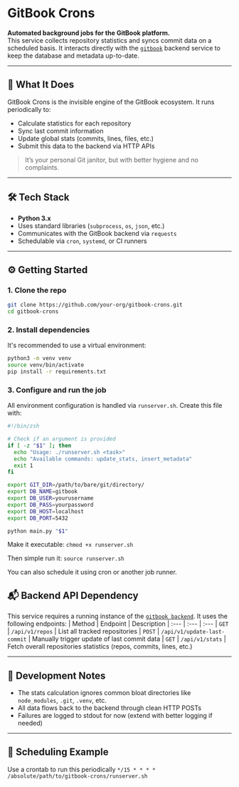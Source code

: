 # GitBook Crons

**Automated background jobs for the GitBook platform.**  
This service collects repository statistics and syncs commit data on a scheduled basis. It interacts directly with the [`gitbook`](https://github.com/your-org/gitbook) backend service to keep the database and metadata up-to-date.

---

## 🧠 What It Does

GitBook Crons is the invisible engine of the GitBook ecosystem. It runs periodically to:

- Calculate statistics for each repository
- Sync last commit information
- Update global stats (commits, lines, files, etc.)
- Submit this data to the backend via HTTP APIs

> It’s your personal Git janitor, but with better hygiene and no complaints.

---

## 🛠 Tech Stack

- **Python 3.x**
- Uses standard libraries (`subprocess`, `os`, `json`, etc.)
- Communicates with the GitBook backend via `requests`
- Schedulable via `cron`, `systemd`, or CI runners

---

## ⚙️ Getting Started

### 1. Clone the repo

```bash
git clone https://github.com/your-org/gitbook-crons.git
cd gitbook-crons
```

### 2. Install dependencies
It's recommended to use a virtual environment:
```bash
python3 -m venv venv
source venv/bin/activate
pip install -r requirements.txt
```

### 3. Configure and run the job
All environment configuration is handled via `runserver.sh`. Create this file with:
```bash
#!/bin/zsh

# Check if an argument is provided
if [ -z "$1" ]; then
  echo "Usage: ./runserver.sh <task>"
  echo "Available commands: update_stats, insert_metadata"
  exit 1
fi

export GIT_DIR=/path/to/bare/git/directory/
export DB_NAME=gitbook
export DB_USER=yourusername
export DB_PASS=yourpassword
export DB_HOST=localhost
export DB_PORT=5432

python main.py "$1"
```

Make it executable:
```chmod +x runserver.sh```

Then simple run it:
```source runserver.sh```

You can also schedule it using cron or another job runner.

## 📬 Backend API Dependency
This service requires a running instance of the [`gitbook backend`](https://github.com/Arihantawasthi/gitbook.git). It uses the following endpoints:
| Method      | Endpoint                     | Description
| :---        | :---                         | :---
| `GET`       | `/api/v1/repos`              | List all tracked repositories
| `POST`      | `/api/v1/update-last-commit` | Manually trigger update of last commit data
| `GET`       | `/api/v1/stats`              | Fetch overall repositories statistics (repos, commits, lines, etc.)

---

## 🧪 Development Notes
- The stats calculation ignores common bloat directories like `node_modules`, `.git`, `.venv`, etc.
- All data flows back to the backend through clean HTTP POSTs
- Failures are logged to stdout for now (extend with better logging if needed)

---

## 📅 Scheduling Example
Use a crontab to run this periodically
```*/15 * * * * /absolute/path/to/gitbook-crons/runserver.sh```

